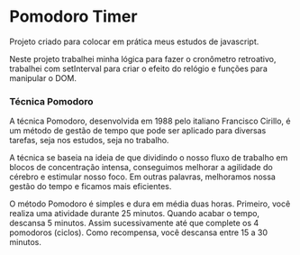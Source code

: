 <h1>Pomodoro Timer</h1>

<p>Projeto criado para colocar em prática meus estudos de javascript.</p>
<p>Neste projeto trabalhei minha lógica para fazer o cronômetro retroativo, trabalhei com setInterval para criar o efeito do relógio e funções para manipular o DOM.</p>

<h3>Técnica Pomodoro</h3>
<p>A técnica Pomodoro, desenvolvida em 1988 pelo italiano Francisco Cirillo, é um método de gestão de tempo que pode ser aplicado para diversas tarefas, seja nos estudos, seja no trabalho.</p>
<p>A técnica se baseia na ideia de que dividindo o nosso fluxo de trabalho em blocos de concentração intensa, conseguimos melhorar a agilidade do cérebro e estimular nosso foco. Em outras palavras, melhoramos nossa gestão do tempo e ficamos mais eficientes.</p>
<p>O método Pomodoro é simples e dura em média duas horas. Primeiro, você realiza uma atividade durante 25 minutos. Quando acabar o tempo, descansa 5 minutos. Assim sucessivamente até que complete os 4 pomodoros (ciclos). Como recompensa, você descansa entre 15 a 30 minutos.</p>

